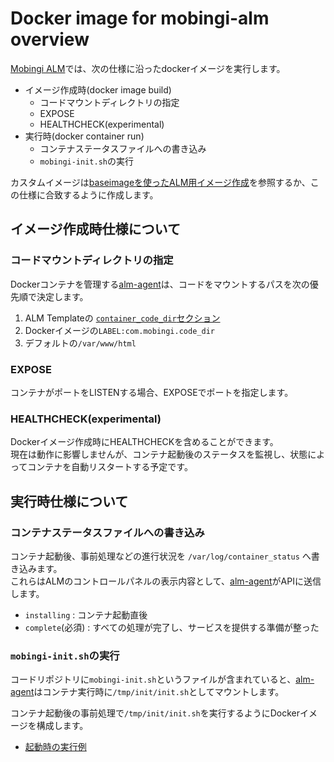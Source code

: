 # Docker image for mobingi-alm overview

[Mobingi ALM](https://mobingi.co.jp/cloud/saas)では、次の仕様に沿ったdockerイメージを実行します。

- イメージ作成時(docker image build)
  - コードマウントディレクトリの指定
  - EXPOSE
  - HEALTHCHECK(experimental)
- 実行時(docker container run)
  - コンテナステータスファイルへの書き込み
  - `mobingi-init.sh`の実行

カスタムイメージは[baseimageを使ったALM用イメージ作成](./20_from_boilerplate_ja.md)を参照するか、この仕様に合致するように作成します。<br />

## イメージ作成時仕様について

### コードマウントディレクトリの指定

Dockerコンテナを管理する[alm-agent](https://github.com/mobingi/alm-agent)は、コードをマウントするパスを次の優先順で決定します。

1. ALM Templateの [`container_code_dir`セクション](https://learn.mobingi.com/alm-templates-reference#container_code_dir)
1. Dockerイメージの`LABEL:com.mobingi.code_dir`
1. デフォルトの`/var/www/html`

### EXPOSE

コンテナがポートをLISTENする場合、EXPOSEでポートを指定します。

### HEALTHCHECK(experimental)

Dockerイメージ作成時にHEALTHCHECKを含めることができます。<br />
現在は動作に影響しませんが、コンテナ起動後のステータスを監視し、状態によってコンテナを自動リスタートする予定です。

## 実行時仕様について

### コンテナステータスファイルへの書き込み

コンテナ起動後、事前処理などの進行状況を `/var/log/container_status` へ書き込みます。<br />
これらはALMのコントロールパネルの表示内容として、[alm-agent](https://github.com/mobingi/alm-agent)がAPIに送信します。

- `installing` : コンテナ起動直後
- `complete`(必須) : すべての処理が完了し、サービスを提供する準備が整った


### `mobingi-init.sh`の実行

コードリポジトリに`mobingi-init.sh`というファイルが含まれていると、[alm-agent](https://github.com/mobingi/alm-agent)はコンテナ実行時に`/tmp/init/init.sh`としてマウントします。

コンテナ起動後の事前処理で`/tmp/init/init.sh`を実行するようにDockerイメージを構成します。

- [起動時の実行例](../s6-defaults/cont-init.d/zz_status_comp)
